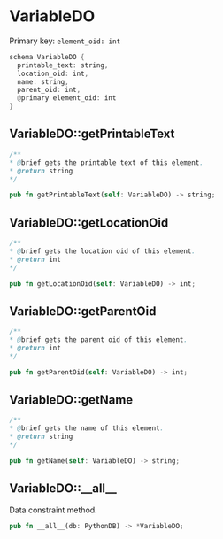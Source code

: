 # VariableDO

Primary key: `element_oid: int`

```rust
schema VariableDO {
  printable_text: string,
  location_oid: int,
  name: string,
  parent_oid: int,
  @primary element_oid: int
}
```
## VariableDO::getPrintableText

```java
/**
* @brief gets the printable text of this element.
* @return string
*/
```
```rust
pub fn getPrintableText(self: VariableDO) -> string;
```
## VariableDO::getLocationOid

```java
/**
* @brief gets the location oid of this element.
* @return int
*/
```
```rust
pub fn getLocationOid(self: VariableDO) -> int;
```
## VariableDO::getParentOid

```java
/**
* @brief gets the parent oid of this element.
* @return int
*/
```
```rust
pub fn getParentOid(self: VariableDO) -> int;
```
## VariableDO::getName

```java
/**
* @brief gets the name of this element.
* @return string
*/
```
```rust
pub fn getName(self: VariableDO) -> string;
```
## VariableDO::\_\_all\_\_

Data constraint method.

```rust
pub fn __all__(db: PythonDB) -> *VariableDO;
```
